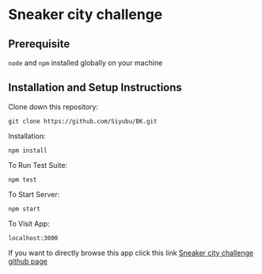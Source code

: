 # Sneaker city challenge

## Prerequisite

 `node` and `npm` installed globally on your machine

## Installation and Setup Instructions

Clone down this repository:

`git clone https://github.com/Siyubu/BK.git`

Installation:

`npm install`  

To Run Test Suite:  

`npm test`  

To Start Server:

`npm start`  

To Visit App:

`localhost:3000`  

If you want to directly browse this app click this link  [Sneaker city challenge github page](https://siyubu.github.io/BK/)

